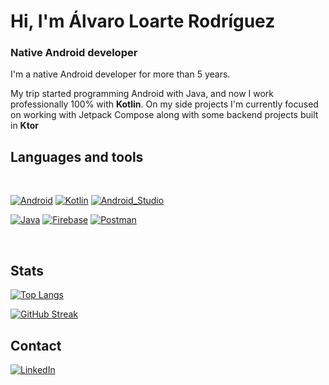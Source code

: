 # Hi, I'm Álvaro Loarte Rodríguez
### Native Android developer
I'm a native Android developer for more than 5 years. 

My trip started programming Android with Java, and now I work professionally 100% with **Kotlin**.  On my side projects I'm currently focused on working with Jetpack Compose along with some backend projects built in **Ktor**

## Languages and tools
</br>

[![Android](https://img.shields.io/badge/Android-3DDC84?style=for-the-badge&logo=android&logoColor=white&labelColor=101010)]()
[![Kotlin](https://img.shields.io/badge/Kotlin-0095D5?style=for-the-badge&logo=kotlin&logoColor=white&labelColor=101010)]()
[![Android_Studio](https://img.shields.io/badge/Android_Studio-3DDC84?style=for-the-badge&logo=android-studio&logoColor=white&labelColor=101010)]()

[![Java](https://img.shields.io/badge/Java-007396?style=for-the-badge&logo=Javac&logoColor=white&labelColor=101010)]()
[![Firebase](https://img.shields.io/badge/Firebase-FFCA28?style=for-the-badge&logo=firebase&logoColor=white&labelColor=101010)]()
[![Postman](https://img.shields.io/badge/Postman-FC9003?logo=postman&style=for-the-badge&logoColor=white&labelColor=101011)]()

</br>

## Stats

[![Top Langs](https://github-readme-stats.vercel.app/api/top-langs/?username=aloarte&theme=radical&border_radius=4.9)](https://github.com/anuraghazra/github-readme-stats)

[![GitHub Streak](https://github-readme-streak-stats.herokuapp.com?user=aloarte&theme=radical&border_radius=4.9&date_format=j%20M%5B%20Y%5D)](https://git.io/streak-stats)

## Contact

[![LinkedIn](https://img.shields.io/badge/Linkedin-1295c2?style=for-the-badge&logo=linkedin&logoColor=white&labelColor=101010)](https://www.linkedin.com/in/alvaro-loarte-rodriguez)
